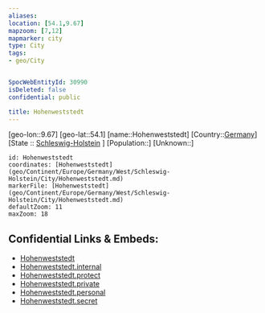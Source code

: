 ```yaml
---
aliases: 
location: [54.1,9.67]
mapzoom: [7,12] 
mapmarker: city 
type: City
tags:
- geo/City


SpocWebEntityId: 30990
isDeleted: false
confidential: public

title: Hohenweststedt
---
```

[geo-lon::9.67]
[geo-lat::54.1]
[name::Hohenweststedt]
[Country::[Germany](geo/Continent/Europe/Germany.md)]
[State :: [Schleswig-Holstein](geo/Continent/Europe/Germany/West/Schleswig-Holstein.md) ]
[Population::]
[Unknown::]


```leaflet
id: Hohenweststedt
coordinates: [Hohenweststedt](geo/Continent/Europe/Germany/West/Schleswig-Holstein/City/Hohenweststedt.md)
markerFile: [Hohenweststedt](geo/Continent/Europe/Germany/West/Schleswig-Holstein/City/Hohenweststedt.md)
defaultZoom: 11 
maxZoom: 18
```


## Confidential Links & Embeds: 
- [Hohenweststedt](../../../../../../../../_public/geo/Continent/Europe/Germany/West/Schleswig-Holstein/City/Hohenweststedt.md) 
- [Hohenweststedt.internal](../../../../../../../../_internal/geo/Continent/Europe/Germany/West/Schleswig-Holstein/City/Hohenweststedt.internal.md) 
- [Hohenweststedt.protect](../../../../../../../../_protect/geo/Continent/Europe/Germany/West/Schleswig-Holstein/City/Hohenweststedt.protect.md) 
- [Hohenweststedt.private](../../../../../../../../_private/geo/Continent/Europe/Germany/West/Schleswig-Holstein/City/Hohenweststedt.private.md) 
- [Hohenweststedt.personal](../../../../../../../../_personal/geo/Continent/Europe/Germany/West/Schleswig-Holstein/City/Hohenweststedt.personal.md) 
- [Hohenweststedt.secret](../../../../../../../../_secret/geo/Continent/Europe/Germany/West/Schleswig-Holstein/City/Hohenweststedt.secret.md) 
